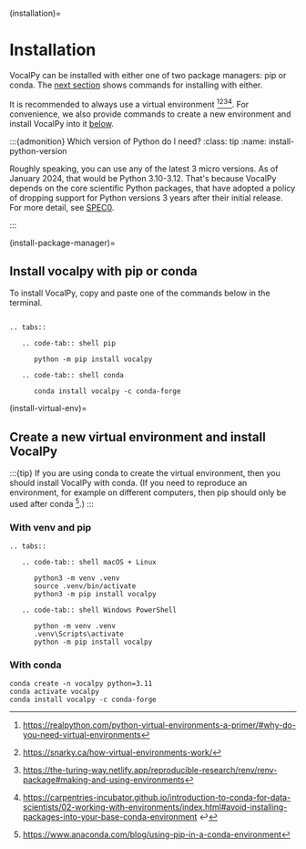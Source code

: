 (installation)=

# Installation

VocalPy can be installed with either one of two package managers: pip or conda.
The [next section](#install-package-manager) shows commands for installing with either.

It is recommended to always use a virtual environment [^1][^2][^3][^4].
For convenience, we also provide commands to create a new environment 
and install VocalPy into it [below](#install-virtual-env).

:::{admonition} Which version of Python do I need?
:class: tip
:name: install-python-version

Roughly speaking, you can use any of the latest 3 micro versions.
As of January 2024, that would be Python 3.10-3.12. 
That's because VocalPy depends on the core scientific Python 
packages, that have adopted a policy of dropping support for 
Python versions 3 years after their initial release.
For more detail, see [SPEC0](https://scientific-python.org/specs/spec-0000/).

:::


(install-package-manager)=
## Install vocalpy with pip or conda

To install VocalPy, copy and paste one of the commands below in the terminal.

```{eval-rst}

.. tabs::

   .. code-tab:: shell pip

      python -m pip install vocalpy

   .. code-tab:: shell conda

      conda install vocalpy -c conda-forge

```

(install-virtual-env)=
## Create a new virtual environment and install VocalPy

:::{tip}
If you are using conda to create the virtual environment, 
then you should install VocalPy with conda.
(If you need to reproduce an environment, for example on different computers, 
then pip should only be used after conda [^5].)
:::

### With venv and pip

```{eval-rst}
.. tabs::

   .. code-tab:: shell macOS + Linux

      python3 -m venv .venv
      source .venv/bin/activate
      python3 -m pip install vocalpy

   .. code-tab:: shell Windows PowerShell

      python -m venv .venv
      .venv\Scripts\activate
      python -m pip install vocalpy
```

### With conda


```console
conda create -n vocalpy python=3.11
conda activate vocalpy
conda install vocalpy -c conda-forge
```


[^1]: https://realpython.com/python-virtual-environments-a-primer/#why-do-you-need-virtual-environments
[^2]: https://snarky.ca/how-virtual-environments-work/
[^3]: https://the-turing-way.netlify.app/reproducible-research/renv/renv-package#making-and-using-environments
[^4]: https://carpentries-incubator.github.io/introduction-to-conda-for-data-scientists/02-working-with-environments/index.html#avoid-installing-packages-into-your-base-conda-environment ↩
[^5]: https://www.anaconda.com/blog/using-pip-in-a-conda-environment
